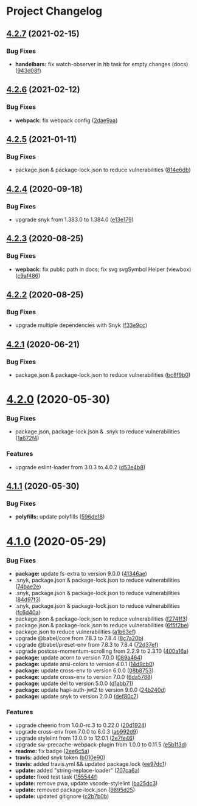 # Project Changelog

## [4.2.7](https://github.com/GrabarzUndPartner/gp-boilerplate/compare/v4.2.6...v4.2.7) (2021-02-15)


### Bug Fixes

* **handelbars:** fix watch-observer in hb task for empty changes (docs) ([943d08f](https://github.com/GrabarzUndPartner/gp-boilerplate/commit/943d08fec49ee37866b3595ce334aabd716b09c2))

## [4.2.6](https://github.com/GrabarzUndPartner/gp-boilerplate/compare/v4.2.5...v4.2.6) (2021-02-12)


### Bug Fixes

* **webpack:** fix webpack config ([2dae9aa](https://github.com/GrabarzUndPartner/gp-boilerplate/commit/2dae9aa969f62ca1d1c3a42ebe24b26715143b39))

## [4.2.5](https://github.com/GrabarzUndPartner/gp-boilerplate/compare/v4.2.4...v4.2.5) (2021-01-11)


### Bug Fixes

* package.json & package-lock.json to reduce vulnerabilities ([814e6db](https://github.com/GrabarzUndPartner/gp-boilerplate/commit/814e6dbaf06fda16491e01e68747852a8b785673))

## [4.2.4](https://github.com/GrabarzUndPartner/gp-boilerplate/compare/v4.2.3...v4.2.4) (2020-09-18)


### Bug Fixes

* upgrade snyk from 1.383.0 to 1.384.0 ([e13e179](https://github.com/GrabarzUndPartner/gp-boilerplate/commit/e13e179bdc20b44011c1fb31994a981994934ab7))

## [4.2.3](https://github.com/GrabarzUndPartner/gp-boilerplate/compare/v4.2.2...v4.2.3) (2020-08-25)


### Bug Fixes

* **wepback:** fix public path in docs; fix svg svgSymbol Helper (viewbox) ([c9af486](https://github.com/GrabarzUndPartner/gp-boilerplate/commit/c9af486b8f4e6b7bf64d0899b735ae5416c57e07))

## [4.2.2](https://github.com/GrabarzUndPartner/gp-boilerplate/compare/v4.2.1...v4.2.2) (2020-08-25)


### Bug Fixes

* upgrade multiple dependencies with Snyk ([f33e9cc](https://github.com/GrabarzUndPartner/gp-boilerplate/commit/f33e9cc936035ccfde67a3c5a3970d3b0abb7fb6))

## [4.2.1](https://github.com/GrabarzUndPartner/gp-boilerplate/compare/v4.2.0...v4.2.1) (2020-06-21)


### Bug Fixes

* package.json & package-lock.json to reduce vulnerabilities ([bc8f9b0](https://github.com/GrabarzUndPartner/gp-boilerplate/commit/bc8f9b00194b954f281ae24fd9b36ef1cb1d8f91))

# [4.2.0](https://github.com/GrabarzUndPartner/gp-boilerplate/compare/v4.1.1...v4.2.0) (2020-05-30)


### Bug Fixes

* package.json, package-lock.json & .snyk to reduce vulnerabilities ([1a672f4](https://github.com/GrabarzUndPartner/gp-boilerplate/commit/1a672f48d50d41965fffdb148ed9c9067942dddd))


### Features

* upgrade eslint-loader from 3.0.3 to 4.0.2 ([d53e4b8](https://github.com/GrabarzUndPartner/gp-boilerplate/commit/d53e4b899564294fa6fb46eb4f7c6ce6479b7f16))

## [4.1.1](https://github.com/GrabarzUndPartner/gp-boilerplate/compare/v4.1.0...v4.1.1) (2020-05-30)


### Bug Fixes

* **polyfills:** update polyfills ([596de18](https://github.com/GrabarzUndPartner/gp-boilerplate/commit/596de186b7f083936a13060eac3f0afdf27e4678))

# [4.1.0](https://github.com/GrabarzUndPartner/gp-boilerplate/compare/v4.0.0...v4.1.0) (2020-05-29)


### Bug Fixes

* **package:** update fs-extra to version 9.0.0 ([41346ae](https://github.com/GrabarzUndPartner/gp-boilerplate/commit/41346ae5aa4d169d7f5e4b770d262245be389059))
* .snyk, package.json & package-lock.json to reduce vulnerabilities ([74bae2e](https://github.com/GrabarzUndPartner/gp-boilerplate/commit/74bae2e6ad2dab5a1c62c873c2c2f1ff645ddc49))
* .snyk, package.json & package-lock.json to reduce vulnerabilities ([84d97f3](https://github.com/GrabarzUndPartner/gp-boilerplate/commit/84d97f37a6d0fcb87b7778e0bf27f5c59a0931a9))
* .snyk, package.json & package-lock.json to reduce vulnerabilities ([fc6d40a](https://github.com/GrabarzUndPartner/gp-boilerplate/commit/fc6d40ada08ea8d220d8eb48254b44882ccb72ba))
* package.json & package-lock.json to reduce vulnerabilities ([f2741f3](https://github.com/GrabarzUndPartner/gp-boilerplate/commit/f2741f3aa2be3ae505954eb3183989ed37913597))
* package.json & package-lock.json to reduce vulnerabilities ([6f5f2be](https://github.com/GrabarzUndPartner/gp-boilerplate/commit/6f5f2be3cd99d74611edc9f62386ac67cb82cf96))
* package.json to reduce vulnerabilities ([a1b63ef](https://github.com/GrabarzUndPartner/gp-boilerplate/commit/a1b63ef5640d214f3dcbd3fddb5633026cd7a484))
* upgrade @babel/core from 7.8.3 to 7.8.4 ([8c7a20b](https://github.com/GrabarzUndPartner/gp-boilerplate/commit/8c7a20be8bbc62b892f5c0c175c5af746e557e94))
* upgrade @babel/preset-env from 7.8.3 to 7.8.4 ([72d37ef](https://github.com/GrabarzUndPartner/gp-boilerplate/commit/72d37ef886f41328d9dcd96ce7af18d489ee1935))
* upgrade postcss-momentum-scrolling from 2.2.9 to 2.3.10 ([400a16a](https://github.com/GrabarzUndPartner/gp-boilerplate/commit/400a16acfda9804aed6be9a2d38b0a898c35288e))
* **package:** update acorn to version 7.0.0 ([089a464](https://github.com/GrabarzUndPartner/gp-boilerplate/commit/089a4648d30eb596c6044737baff580f3385d6f5))
* **package:** update ansi-colors to version 4.0.1 ([14d9cb0](https://github.com/GrabarzUndPartner/gp-boilerplate/commit/14d9cb0bd49ea560db36af626db569469e8ec077))
* **package:** update cross-env to version 6.0.0 ([08b8753](https://github.com/GrabarzUndPartner/gp-boilerplate/commit/08b8753555e96ba246211b02d9ff63ddb6ff9652))
* **package:** update cross-env to version 7.0.0 ([6da5788](https://github.com/GrabarzUndPartner/gp-boilerplate/commit/6da57881f758b4bcbca88f56f9bf5f3fff820236))
* **package:** update del to version 5.0.0 ([d1abb71](https://github.com/GrabarzUndPartner/gp-boilerplate/commit/d1abb719ba475eaf078ce00b2f3901721eebdaad))
* **package:** update hapi-auth-jwt2 to version 9.0.0 ([24b240d](https://github.com/GrabarzUndPartner/gp-boilerplate/commit/24b240d8933e3af9c3f6bb6dbea25ef05450c8b7))
* **package:** update snyk to version 2.0.0 ([def80c7](https://github.com/GrabarzUndPartner/gp-boilerplate/commit/def80c7a14e3a9484f4b7e40bd9264c049ba330c))


### Features

* upgrade cheerio from 1.0.0-rc.3 to 0.22.0 ([20d1924](https://github.com/GrabarzUndPartner/gp-boilerplate/commit/20d192403f78d6054114004e178361119e65ac6e))
* upgrade cross-env from 7.0.0 to 6.0.3 ([ab992d9](https://github.com/GrabarzUndPartner/gp-boilerplate/commit/ab992d9cb043e44389c217893181471f569c50f1))
* upgrade stylelint from 13.0.0 to 12.0.1 ([2e7fe46](https://github.com/GrabarzUndPartner/gp-boilerplate/commit/2e7fe466b233cf4677e09a2d089859de881f7c7c))
* upgrade sw-precache-webpack-plugin from 1.0.0 to 0.11.5 ([e5b1f3d](https://github.com/GrabarzUndPartner/gp-boilerplate/commit/e5b1f3de272685cee3e568783e51cbe752b50da4))
* **readme:** fix badge ([2ee6c5a](https://github.com/GrabarzUndPartner/gp-boilerplate/commit/2ee6c5a201f5efe5602dff5177a566ee0b9dc60e))
* **travis:** added snyk token ([b010e90](https://github.com/GrabarzUndPartner/gp-boilerplate/commit/b010e90863727d1f8d2564fd236aa816445869f3))
* **travis:** added travis.yml && updated package.lock ([ee97dc1](https://github.com/GrabarzUndPartner/gp-boilerplate/commit/ee97dc17fbb5c199a78e8d766cfb7646bf744015))
* **update:** added "string-replace-loader" ([707ca6a](https://github.com/GrabarzUndPartner/gp-boilerplate/commit/707ca6ac436281ffbdd681b4588e9768bd0e4adf))
* **update:** fixed test task ([155544f](https://github.com/GrabarzUndPartner/gp-boilerplate/commit/155544f8870ab8ff1b585441a192335124411d74))
* **update:** remove pwa, update vscode-stylelint ([ba25dc3](https://github.com/GrabarzUndPartner/gp-boilerplate/commit/ba25dc3c7f3f30178dd605a81f332aba2c795035))
* **update:** removed package-lock.json ([9895d25](https://github.com/GrabarzUndPartner/gp-boilerplate/commit/9895d253bdfd438f147ea43b31365737d61d8006))
* **update:** updated gitignore ([c2b7b0b](https://github.com/GrabarzUndPartner/gp-boilerplate/commit/c2b7b0b2dd11eb26dd314917cd3f08c36a482f13))
